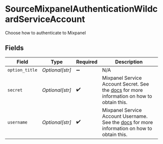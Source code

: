 # SourceMixpanelAuthenticationWildcardServiceAccount

Choose how to authenticate to Mixpanel


## Fields

| Field                                                                                                                                                               | Type                                                                                                                                                                | Required                                                                                                                                                            | Description                                                                                                                                                         |
| ------------------------------------------------------------------------------------------------------------------------------------------------------------------- | ------------------------------------------------------------------------------------------------------------------------------------------------------------------- | ------------------------------------------------------------------------------------------------------------------------------------------------------------------- | ------------------------------------------------------------------------------------------------------------------------------------------------------------------- |
| `option_title`                                                                                                                                                      | *Optional[str]*                                                                                                                                                     | :heavy_minus_sign:                                                                                                                                                  | N/A                                                                                                                                                                 |
| `secret`                                                                                                                                                            | *Optional[str]*                                                                                                                                                     | :heavy_check_mark:                                                                                                                                                  | Mixpanel Service Account Secret. See the <a href="https://developer.mixpanel.com/reference/service-accounts">docs</a> for more information on how to obtain this.   |
| `username`                                                                                                                                                          | *Optional[str]*                                                                                                                                                     | :heavy_check_mark:                                                                                                                                                  | Mixpanel Service Account Username. See the <a href="https://developer.mixpanel.com/reference/service-accounts">docs</a> for more information on how to obtain this. |